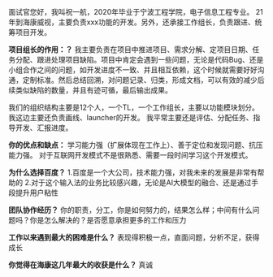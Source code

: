 面试官您好，我叫祝一航，2020年毕业于宁波工程学院，电子信息工程专业。
21年到海康威视，主要负责xxx功能的开发。另外，还承接工作组长，负责跟进、统筹项目开发。

**项目组长的作用：？**
我主要负责在项目中推进项目、需求分解、定项目日期、任务分配、跟进处理项目缺陷。项目中肯定会遇到一些问题，无论是代码Bug、还是小组合作之间的问题，如开发进度不一致、并且相互依赖，这个时候就需要好好沟通，定制标准。然后总结回溯，对问题记录、归类，形成文档，可以有效的减少后续类似缺陷的数量，并且有迹可循，最后输出成果。

我们的组织结构主要是12个人，一个TL，一个工作组长，主要以功能模块划分。我这边主要还负责画线、launcher的开发。
我平常主要还是评估、分配任务、指导开发、汇报进度。

**你的优点和缺点：**
学习能力强（扩展体现在工作上）、善于定位和发现问题、抗压能力强。
对于互联网开发模式不是很熟悉、需要一段时间学习这个开发模式。

**为什么选择百度？**
1.百度是一个大公司，技术能力强，对我未来的发展是非常有帮助的
2.对于这个输入法的业务比较感兴趣，无论是AI大模型的融合、还是通过手段提升用户粘性
	
**团队协作经历？**
你的职责，分工，你是如何努力的，结果怎么样；中间有什么问题吗？你是怎么解决的？是否愿意承担更多的工作和压力

**工作以来遇到最大的困难是什么？**
表现得积极一点，直面问题，分析不足，获得成长
	
**你觉得在海康这几年最大的收获是什么？**
真诚